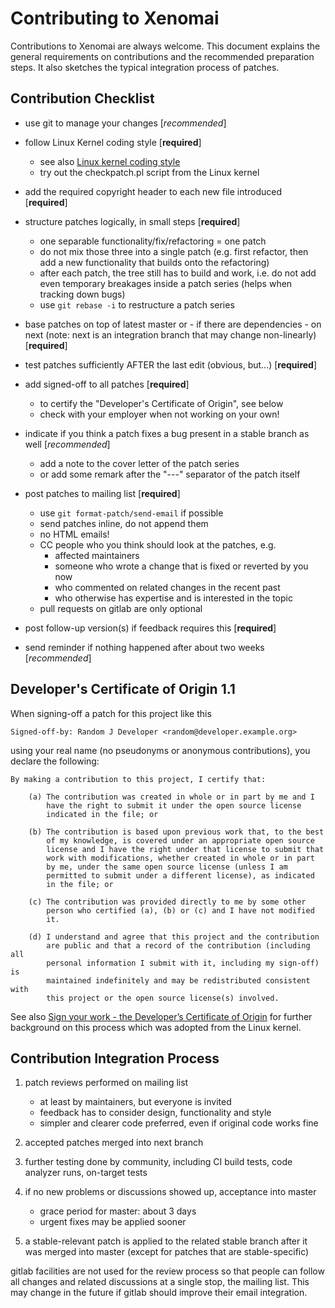 Contributing to Xenomai
=======================

Contributions to Xenomai are always welcome. This document explains the general
requirements on contributions and the recommended preparation steps. It also
sketches the typical integration process of patches.


Contribution Checklist
----------------------

- use git to manage your changes [*recommended*]

- follow Linux Kernel coding style [**required**]
    - see also [Linux kernel coding style](https://www.kernel.org/doc/html/latest/process/coding-style.html)
    - try out the checkpatch.pl script from the Linux kernel

- add the required copyright header to each new file introduced [**required**]

- structure patches logically, in small steps [**required**]
    - one separable functionality/fix/refactoring = one patch
    - do not mix those three into a single patch (e.g. first refactor, then
      add a new functionality that builds onto the refactoring)
    - after each patch, the tree still has to build and work, i.e. do not add
      even temporary breakages inside a patch series (helps when tracking down
      bugs)
    - use `git rebase -i` to restructure a patch series

- base patches on top of latest master or - if there are dependencies - on next
  (note: next is an integration branch that may change non-linearly) [**required**]

- test patches sufficiently AFTER the last edit (obvious, but...) [**required**]

- add signed-off to all patches [**required**]
    - to certify the "Developer's Certificate of Origin", see below
    - check with your employer when not working on your own!

- indicate if you think a patch fixes a bug present in a stable branch as well [*recommended*]
    - add a note to the cover letter of the patch series
    - or add some remark after the "---" separator of the patch itself

- post patches to mailing list [**required**]
    - use `git format-patch/send-email` if possible
    - send patches inline, do not append them
    - no HTML emails!
    - CC people who you think should look at the patches, e.g.
      - affected maintainers
      - someone who wrote a change that is fixed or reverted by you now
      - who commented on related changes in the recent past
      - who otherwise has expertise and is interested in the topic
    - pull requests on gitlab are only optional

- post follow-up version(s) if feedback requires this [**required**]

- send reminder if nothing happened after about two weeks [*recommended*]


Developer's Certificate of Origin 1.1
-------------------------------------

When signing-off a patch for this project like this

    Signed-off-by: Random J Developer <random@developer.example.org>

using your real name (no pseudonyms or anonymous contributions), you declare the
following:

    By making a contribution to this project, I certify that:

        (a) The contribution was created in whole or in part by me and I
            have the right to submit it under the open source license
            indicated in the file; or

        (b) The contribution is based upon previous work that, to the best
            of my knowledge, is covered under an appropriate open source
            license and I have the right under that license to submit that
            work with modifications, whether created in whole or in part
            by me, under the same open source license (unless I am
            permitted to submit under a different license), as indicated
            in the file; or

        (c) The contribution was provided directly to me by some other
            person who certified (a), (b) or (c) and I have not modified
            it.

        (d) I understand and agree that this project and the contribution
            are public and that a record of the contribution (including all
            personal information I submit with it, including my sign-off) is
            maintained indefinitely and may be redistributed consistent with
            this project or the open source license(s) involved.

See also [Sign your work - the Developer’s Certificate of Origin](https://www.kernel.org/doc/html/latest/process/submitting-patches.html#sign-your-work-the-developer-s-certificate-of-origin)
for further background on this process which was adopted from the Linux kernel.


Contribution Integration Process
--------------------------------

1. patch reviews performed on mailing list
    * at least by maintainers, but everyone is invited
    * feedback has to consider design, functionality and style
    * simpler and clearer code preferred, even if original code works fine

2. accepted patches merged into next branch

3. further testing done by community, including CI build tests, code analyzer
   runs, on-target tests

4. if no new problems or discussions showed up, acceptance into master
    * grace period for master: about 3 days
    * urgent fixes may be applied sooner

5. a stable-relevant patch is applied to the related stable branch after it was
   merged into master (except for patches that are stable-specific)

gitlab facilities are not used for the review process so that people can follow
all changes and related discussions at a single stop, the mailing list. This
may change in the future if gitlab should improve their email integration.
